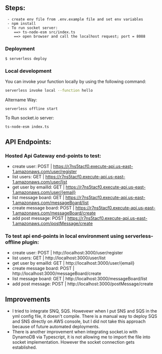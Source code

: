 ## Steps:
```
 - create env file from .env.example file and set env variables
 - npm install
 - To run socket server:
    ==> ts-node-esm src/index.ts
    ==> open browser and call the localhost request; port = 8088
```

### Deployment

```
$ serverless deploy
```


### Local development

You can invoke your function locally by using the following command:

```bash
serverless invoke local --function hello
```

Altername Way:

```
serverless offline start
```

To Run socket.io server:
```
ts-node-esm index.ts
```


## API Endpoints:

### Hosted Api Gateway end-points to test:
 - create user: POST | https://r7ns5tacf0.execute-api.us-east-1.amazonaws.com/user/register 
 - list users:  GET | https://r7ns5tacf0.execute-api.us-east-1.amazonaws.com/user/list 
 - get user by emailId:  GET | https://r7ns5tacf0.execute-api.us-east-1.amazonaws.com/user/{email}
 - list message board:  GET | https://r7ns5tacf0.execute-api.us-east-1.amazonaws.com/messageBoard/list
 - create message board: POST | https://r7ns5tacf0.execute-api.us-east-1.amazonaws.com/messageBoard/create
 - add post message:   POST | https://r7ns5tacf0.execute-api.us-east-1.amazonaws.com/postMessage/create


### To test api end-points in local environment using serverless-offline plugin:

- create user:  POST | http://localhost:3000/user/register
- list users:   GET  | http://localhost:3000/user/list  
- get user by emailId:  GET  | http://localhost:3000/user/{email} 
- create message board: POST | http://localhost:3000/messageBoard/create 
- list message board:   GET  | http://localhost:3000/messageBoard/list 
- add post message: POST | http://localhost:3000/postMessage/create



## Improvements
- I tried to integrate SNQ, SQS. Howevewr when I put SNS and SQS in the yml config file, it doesn't compile. There is a manual way to deploy SQS and SNS directly on AWS console, but I did not take this approach because of future automated deployments.
- There is another improvement when integrating socket.io with DynamoDB via Typescript, it is not allowing me to import the file into socket implementation. However the socket connection gets established.